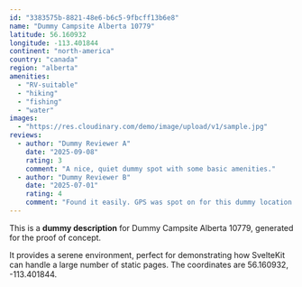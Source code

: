 ```yaml
---
id: "3383575b-8821-48e6-b6c5-9fbcff13b6e8"
name: "Dummy Campsite Alberta 10779"
latitude: 56.160932
longitude: -113.401844
continent: "north-america"
country: "canada"
region: "alberta"
amenities:
  - "RV-suitable"
  - "hiking"
  - "fishing"
  - "water"
images:
  - "https://res.cloudinary.com/demo/image/upload/v1/sample.jpg"
reviews:
  - author: "Dummy Reviewer A"
    date: "2025-09-08"
    rating: 3
    comment: "A nice, quiet dummy spot with some basic amenities."
  - author: "Dummy Reviewer B"
    date: "2025-07-01"
    rating: 4
    comment: "Found it easily. GPS was spot on for this dummy location."
---
```


This is a **dummy description** for Dummy Campsite Alberta 10779, generated for the proof of concept.

It provides a serene environment, perfect for demonstrating how SvelteKit can handle a large number of static pages. The coordinates are 56.160932, -113.401844.
